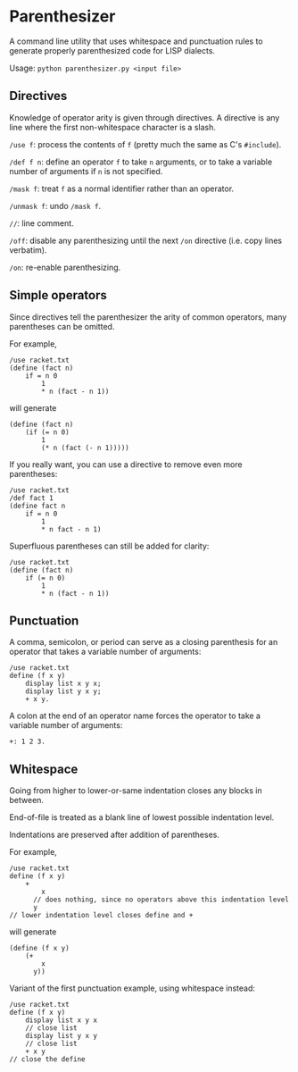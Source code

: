 # Parenthesizer

A command line utility that uses whitespace and punctuation rules to generate properly parenthesized code for LISP dialects.

Usage: `python parenthesizer.py <input file>`

## Directives

Knowledge of operator arity is given through directives. A directive is any line where the first non-whitespace character is a slash.

`/use f`: process the contents of `f` (pretty much the same as C's `#include`).

`/def f n`: define an operator `f` to take `n` arguments, or to take a variable number of arguments if `n` is not specified.

`/mask f`: treat `f` as a normal identifier rather than an operator.

`/unmask f`: undo `/mask f`.

`//`: line comment.

`/off`: disable any parenthesizing until the next `/on` directive (i.e. copy lines verbatim).

`/on`: re-enable parenthesizing.

## Simple operators

Since directives tell the parenthesizer the arity of common operators, many parentheses can be omitted.

For example,
```racket
/use racket.txt
(define (fact n)
    if = n 0
        1
        * n (fact - n 1))
```
will generate
```racket
(define (fact n)
    (if (= n 0)
        1
        (* n (fact (- n 1)))))
```

If you really want, you can use a directive to remove even more parentheses:
```racket
/use racket.txt
/def fact 1
(define fact n
    if = n 0
        1
        * n fact - n 1)
```

Superfluous parentheses can still be added for clarity:
```racket
/use racket.txt
(define (fact n)
    if (= n 0)
        1
        * n (fact - n 1))
```

## Punctuation

A comma, semicolon, or period can serve as a closing parenthesis for an operator that takes a variable number of arguments:
```racket
/use racket.txt
define (f x y) 
    display list x y x;
    display list y x y;
    + x y.
```

A colon at the end of an operator name forces the operator to take a variable number of arguments:
```
+: 1 2 3.
```

## Whitespace

Going from higher to lower-or-same indentation closes any blocks in between.

End-of-file is treated as a blank line of lowest possible indentation level.

Indentations are preserved after addition of parentheses.

For example,
```racket
/use racket.txt
define (f x y)
    +
        x
      // does nothing, since no operators above this indentation level
      y
// lower indentation level closes define and + 
```
will generate
```racket
(define (f x y)
    (+
        x
      y))
```

Variant of the first punctuation example, using whitespace instead:
```racket
/use racket.txt
define (f x y)
    display list x y x
    // close list
    display list y x y
    // close list
    + x y
// close the define
```
